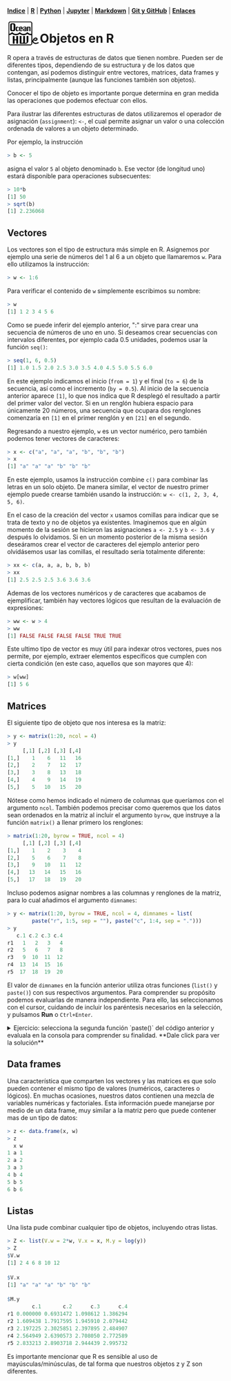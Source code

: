 <p align="left">
<strong><a href="../Indice.md">Indice</a></strong>
|
<strong><a href="../Intro-a-R/R.md">R</a></strong>
|
<strong><a href="../Intro-a-Python/Python.md">Python</a></strong>
|
<strong><a href="../Intro-a-Jupyter/Jupyter.md">Jupyter</a></strong>
|
<strong><a href="../Intro-a-Markdown/Markdown.md">Markdown</a></strong>
|
<strong><a href="../Intro-a-github/Github.md">Git y GitHub</a></strong>
|
<strong><a href="../enlaces.md">Enlaces</a></strong>
</p>

<img     style="float: left;" src="OHWe.png" width=15% height=15%>

# Objetos en R

R opera a través de estructuras de datos que tienen nombre. Pueden ser de diferentes tipos, dependiendo de su estructura y de los datos que contengan, así podemos distinguir entre vectores, matrices, data frames y listas, principalmente (aunque las funciones también son objetos). 

Conocer el tipo de objeto es importante porque determina en gran medida las operaciones que podemos efectuar con ellos.

Para ilustrar las diferentes estructuras de datos utilizaremos el operador de asignación (`assignment`): `<-`, el cual permite asignar un valor o una colección ordenada de valores a un objeto determinado.

Por ejemplo, la instrucción
```r
> b <- 5
```
asigna el valor `5` al objeto denominado `b`. Ese vector (de longitud uno) estará disponible para operaciones subsecuentes:
```r
> 10*b
[1] 50
> sqrt(b)
[1] 2.236068
```
##  Vectores

Los vectores son el tipo de estructura más simple en R. Asignemos por ejemplo una serie de números del 1 al 6 a un objeto que llamaremos `w`. Para ello utilizamos la instrucción:
```r
> w <- 1:6
```
Para verificar el contenido de `w` simplemente escribimos su nombre:
```r
> w
[1] 1 2 3 4 5 6
```
Como se puede inferir del ejemplo anterior, ":" sirve para crear una secuencia de números de uno en uno. Si deseamos crear secuencias con intervalos diferentes, por ejemplo cada 0.5 unidades, podemos usar la función `seq()`:
```r
> seq(1, 6, 0.5)
[1] 1.0 1.5 2.0 2.5 3.0 3.5 4.0 4.5 5.0 5.5 6.0
```
En este ejemplo indicamos el inicio (`from = 1`) y el final (`to = 6`) de la secuencia, así como el incremento (`by = 0.5`). Al inicio de la secuencia anterior aparece `[1]`, lo que nos indica que R desplegó el resultado a partir del primer valor del vector. Si en un renglón hubiera espacio para únicamente 20 números, una secuencia que ocupara dos renglones comenzaría en `[1]` en el primer renglón y en `[21]` en el segundo.

Regresando a nuestro ejemplo, `w` es un vector numérico, pero también podemos tener vectores de caracteres:
```r
> x <- c("a", "a", "a", "b", "b", "b")
> x
[1] "a" "a" "a" "b" "b" "b"
```

En este ejemplo, usamos la instrucción combine `c()` para combinar las letras en un solo objeto. De manera similar, el vector de nuestro primer ejemplo puede crearse también usando la instrucción: `w <- c(1, 2, 3, 4, 5, 6)`. 

En el caso de la creación del vector `x` usamos comillas para indicar que se trata de texto y no de objetos ya existentes. Imaginemos que en algún momento de la sesión se hicieron las asignaciones `a <- 2.5` y `b <- 3.6` y después lo olvidamos. Si en un momento posterior de la misma sesión deseáramos crear el vector de caracteres del ejemplo anterior pero olvidásemos usar las comillas, el resultado sería totalmente diferente:

```r
> xx <- c(a, a, a, b, b, b)
> xx
[1] 2.5 2.5 2.5 3.6 3.6 3.6
```

Ademas de los vectores numéricos y de caracteres que acabamos de ejemplificar, también hay vectores lógicos que resultan de la evaluación de expresiones:

```r
> ww <- w > 4
> ww
[1] FALSE FALSE FALSE FALSE TRUE TRUE
```

Este ultimo tipo de vector es muy útil para indexar otros vectores, pues nos permite, por ejemplo, extraer elementos específicos que cumplen con cierta condición (en este caso, aquellos que son mayores que 4):

```r
> w[ww]
[1] 5 6
```

## Matrices

El siguiente tipo de objeto que nos interesa es la matriz:
```r
> y <- matrix(1:20, ncol = 4)
> y
     [,1] [,2] [,3] [,4]
[1,]    1    6   11   16
[2,]    2    7   12   17
[3,]    3    8   13   18
[4,]    4    9   14   19
[5,]    5   10   15   20
```

Nótese como hemos indicado el número de columnas que queríamos con el argumento `ncol`. También podemos precisar como queremos que los datos sean ordenados en la matriz al incluir el argumento `byrow`, que instruye a la función `matrix()` a llenar primero los renglones:

```r
> matrix(1:20, byrow = TRUE, ncol = 4)
     [,1] [,2] [,3] [,4]
[1,]    1    2    3    4
[2,]    5    6    7    8
[3,]    9   10   11   12
[4,]   13   14   15   16
[5,]   17   18   19   20
```

Incluso podemos asignar nombres a las columnas y renglones de la matriz, para lo cual añadimos el argumento `dimnames`:

```r
> y <- matrix(1:20, byrow = TRUE, ncol = 4, dimnames = list(
        paste("r", 1:5, sep = ""), paste("c", 1:4, sep = ".")))
> y
   c.1 c.2 c.3 c.4
r1   1   2   3   4
r2   5   6   7   8
r3   9  10  11  12
r4  13  14  15  16
r5  17  18  19  20 
```

El valor de `dimnames` en la función anterior utiliza otras funciones (`list()` y `paste()`) con sus respectivos argumentos. Para comprender su propósito podemos evaluarlas de  manera independiente. Para ello, las seleccionamos con el cursor, cuidando de incluir los paréntesis necesarios en la selección, y pulsamos **Run**   o `Ctrl+Enter`.

<details>
<summary>Ejercicio: selecciona la segunda función `paste()` del código anterior y evaluala en la consola para comprender su finalidad. **Dale click para ver la solución**</summary>
     
 ```r
> paste("c", 1:4, sep = ".")
[1] "c.1" "c.2" "c.3" "c.4"
```
     
</details>

## Data frames

Una característica que comparten los vectores y las matrices es que solo pueden contener el mismo tipo de valores (numéricos, caracteres o lógicos). En muchas ocasiones, nuestros datos contienen una mezcla de variables numéricas y factoriales. Esta información puede manejarse por medio de un data frame, muy similar a la matriz pero que puede contener mas de un tipo de datos:

```r
> z <- data.frame(x, w)
> z
  x w
1 a 1
2 a 2
3 a 3
4 b 4
5 b 5
6 b 6
```

## Listas

Una lista pude combinar cualquier tipo de objetos, incluyendo otras listas.
```r
> Z <- list(V.w = 2*w, V.x = x, M.y = log(y))
> Z
$V.w
[1] 2 4 6 8 10 12

$V.x
[1] "a" "a" "a" "b" "b" "b"

$M.y
        c.1       c.2      c.3      c.4
r1 0.000000 0.6931472 1.098612 1.386294
r2 1.609438 1.7917595 1.945910 2.079442
r3 2.197225 2.3025851 2.397895 2.484907
r4 2.564949 2.6390573 2.708050 2.772589
r5 2.833213 2.8903718 2.944439 2.995732
```

Es importante mencionar que R es sensible al uso de mayúsculas/minúsculas, de tal forma que nuestros objetos z y Z son diferentes.
